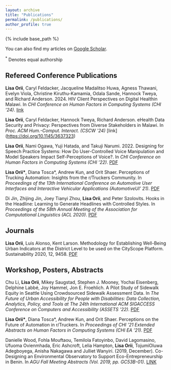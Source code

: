 ```yaml
---
layout: archive
title: "Publications"
permalink: /publications/
author_profile: true
---
```


{% include base_path %}

You can also find my articles on [Google Scholar](https://scholar.google.com/citations?user=qEfndNsAAAAJ&hl=en&oi=sra).

<sup>*</sup> Denotes equal authorship
## Refereed Conference Publications

**Lisa Orii**, Caryl Feldacker, Jacqueline Madalitso Huwa, Agness Thawani, Evelyn Viola, Christine Kiruthu-Kamamia, Odala Sande, Hannock Tweya, and Richard Anderson. 2024. HIV Client Perspectives on Digital Healthin Malawi. In *CHI Conference on Human Factors in Computing Systems (CHI ’24)*. [link](https://doi.org/10.1145/36139043642245)

**Lisa Orii**, Caryl Feldacker, Hannock Tweya, Richard Anderson. eHealth Data Security and Privacy: Perspectives from Diverse Stakeholders in Malawi. In *Proc. ACM Hum.-Comput. Interact. (CSCW '24)* [link] (https://doi.org/10.1145/3637323)

**Lisa Orii**, Nami Ogawa, Yuji Hatada, and Takuji Narumi. 2022. Designing for Speech Practice Systems: How Do User-Controlled Voice Manipulation and Model Speakers Impact Self-Perceptions of Voice?. In *CHI Conference on Human Factors in Computing Systems (CHI ’22)*. [PDF](https://dl.acm.org/doi/pdf/10.1145/3491102.3502093)

**Lisa Orii\***, Diana Tosca\*, Andrew Kun, and Orit Shaer. Perceptions of Trucking Automation: Insights from the r/Truckers Community. In *Proceedings of the 13th International Conference on Automotive User Interfaces and Interactive Vehicular Applications (AutomotiveUI’ 21)*. [PDF](https://dl.acm.org/doi/pdf/10.1145/3409118.3475154)

Di Jin, Zhijing Jin, Joey Tianyi Zhou, **Lisa Orii**, and Peter Szolovits. Hooks in the Headline: Learning to Generate Headlines with Controlled Styles. In *Proceedings of the 58th Annual Meeting of the Association for Computational Linguistics (ACL 2020)*. [PDF](https://aclanthology.org/2020.acl-main.456.pdf)

## Journals
**Lisa Orii**, Luis Alonso, Kent Larson. Methodology for Establishing Well-Being Urban Indicators at the District Level to be used on the CityScope Platform. Sustainability 2020, 12, 9458. [PDF](https://www.mdpi.com/2071-1050/12/22/9458/pdf)

## Workshop, Posters, Abstracts

Chu Li, **Lisa Orii**, Mikey Saugstad, Stephen J. Mooney, Yochai Eisenberg, Delphine Labbé, Joy Hammel, Jon E. Froehlich. A Pilot Study of Sidewalk Equity in Seattle Using Crowdsourced Sidewalk Assessment Data. In *The Future of Urban Accessibility for People with Disabilities: Data Collection, Analytics, Policy, and Tools at The 24th International ACM SIGACCESS Conference on Computers and Accessibility (ASSETS '22)*. [PDF](https://makeabilitylab.cs.washington.edu/media/publications/Li_APilotStudyOfSidewalkEquityInSeattleUsingCrowdsourcedSidewalkAssessmentData_URBANACCESS2022.pdf)

**Lisa Orii\***, Diana Tosca\*, Andrew Kun, and Orit Shaer. Perceptions on the Future of Automation in r/Truckers. In *Proceedings of CHI ’21 Extended Abstracts on Human Factors in Computing Systems (CHI EA ’21)*. [PDF](https://dl.acm.org/doi/pdf/10.1145/3411763.3451637)

Danielle Wood, Fohla Mouftaou, Temilola Fatoyinbo, David Lagomasino, Ufuoma Ovienmhada, Eric Ashcroft, Lelia Hampton, **Lisa Orii**, TojumiOluwa Adegboyega, Anisha Nakagawa and Julliet Wanyiri. (2019, December). Co-Designing an Environmental Observatory to Support Eco-Entrepreneurship in Benin. In *AGU Fall Meeting Abstracts (Vol. 2019, pp. GC53B-01)*. [LINK](https://agu.confex.com/agu/fm19/meetingapp.cgi/Paper/516235)

